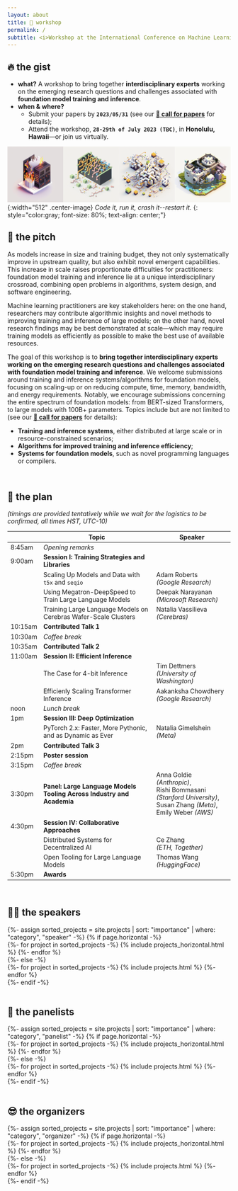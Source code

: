 ```yaml
---
layout: about
title: 🏡 workshop
permalink: /
subtitle: <i>Workshop at the International Conference on Machine Learning (ICML) 2023.</i>
---
```


## 🔥 the gist
* **what?** A workshop to bring together **interdisciplinary experts** working on the emerging research questions and challenges associated with **foundation model training and inference**.
* **when & where?**
  * Submit your papers by **`2023/05/31`** (see our [**📝 call for papers**](/call/) for details);
  * Attend the workshop, **`28-29th of July 2023 (TBC)`**, in **Honolulu, Hawaii**—or join us virtually.
  

![Banner](assets/img/banner.png){:width="512" .center-image}
*Code it, run it, crash it--restart it.*
{: style="color:gray; font-size: 80%; text-align: center;"}

## 🦾 the pitch

As models increase in size and training budget, they not only systematically improve in upstream quality, but also exhibit novel emergent capabilities. This increase in scale raises proportionate difficulties for practitioners: foundation model training and inference lie at a unique interdisciplinary crossroad, combining open problems in algorithms, system design, and software engineering. 

Machine learning practitioners are key stakeholders here: on the one hand, researchers may contribute algorithmic insights and novel methods to improving training and inference of large models; on the other hand, novel research findings may be best demonstrated at scale—which may require training models as efficiently as possible to make the best use of available resources. 

The goal of this workshop is to **bring together interdisciplinary experts working on the emerging research questions and challenges associated with foundation model training and inference**. We welcome submissions around training and inference systems/algorithms for foundation models, focusing on scaling-up or on reducing compute, time, memory, bandwidth, and energy requirements. Notably, we encourage submissions concerning the entire spectrum of foundation models: from BERT-sized Transformers, to large models with 100B+ parameters. Topics include but are not limited to (see our [**📝 call for papers**](/call/) for details): 
* **Training and inference systems**, either distributed at large scale or in resource-constrained scenarios;
* **Algorithms for improved training and inference efficiency**;
* **Systems for foundation models**, such as novel programming languages or compilers. 

<br>

## 📆 the plan
*(timings are provided tentatively while we wait for the logistics to be confirmed, all times HST, UTC-10)*

|   | Topic                                                                 | Speaker                                                                                |
|--------------------|-----------------------------------------------------------------------|----------------------------------------------------------------------------------------|
| 8:45am      | *Opening remarks*                                                     |                                                                                        |
| 9:00am     | **Session I: Training Strategies and Libraries**                      |                                                                                        |
|                    | Scaling Up Models and Data with `t5x` and `seqio`                     | Adam Roberts <br> *(Google Research)*                                                         |
|                    | Using Megatron-DeepSpeed to Train Large Language Models               | Deepak Narayanan <br> *(Microsoft Research)*                                                  |
|                    | Training Large Language Models on Cerebras Wafer-Scale Clusters       | Natalia Vassilieva <br> *(Cerebras)*                                                          |
| 10:15am    | **Contributed Talk 1**                                                |                                                                                        |
| 10:30am    | *Coffee break*                                                        |                                                                                        |
| 10:35am      | **Contributed Talk 2**                                                |                                                                                        |
| 11:00am       | **Session II: Efficient Inference**                                   |                                                                                        |
|                    | The Case for 4-bit Inference                                          | Tim Dettmers <br> *(University of Washington)*                                                |
|                    | Efficienly Scaling Transformer Inference                              | Aakanksha Chowdhery <br> *(Google Research)*                                                  |
| noon           | *Lunch break*                                                         |                                                                                        |
| 1pm            | **Session III: Deep Optimization**                                    |                                                                                        |
|                    | PyTorch 2.x: Faster, More Pythonic, and as Dynamic as Ever            | Natalia Gimelshein <br> *(Meta)*                                                              |
| 2pm         | **Contributed Talk 3**  
| 2:15pm      | **Poster session**  |                                                                                        |
| 3:15pm      | *Coffee break*                                                        |                                                                                        |
 | 3:30pm      | **Panel: Large Language Models Tooling Across Industry and Academia** | Anna Goldie *(Anthropic)*, <br>Rishi Bommasani *(Stanford University)*,<br> Susan Zhang *(Meta)*,<br> Emily Weber *(AWS)* | |                                                                                        |
| 4:30pm      | **Session IV: Collaborative Approaches**                              |                                                                                        |
|                    | Distributed Systems for Decentralized AI                              | Ce Zhang <br> *(ETH, Together)*                                                                    |
|                    | Open Tooling for Large Language Models                                | Thomas Wang <br> *(HuggingFace)*                                                              |
| 5:30pm      | **Awards**                                                            |                                                                                        |

<br>

## 🧑‍🏫 the speakers

<div class="projects">
  {%- assign sorted_projects = site.projects | sort: "importance" | where: "category", "speaker" -%}
  <!-- Generate cards for each project -->
  {% if page.horizontal -%}
  <div class="container">
    <div class="row row-cols-2">
    {%- for project in sorted_projects -%}
      {% include projects_horizontal.html %}
    {%- endfor %}
    </div>
  </div>
  {%- else -%}
  <div class="grid">
    {%- for project in sorted_projects -%}
      {% include projects.html %}
    {%- endfor %}
  </div>
  {%- endif -%}
</div>

<br>

## 💬 the panelists 

<div class="projects">
  {%- assign sorted_projects = site.projects | sort: "importance" | where: "category", "panelist" -%}
  <!-- Generate cards for each project -->
  {% if page.horizontal -%}
  <div class="container">
    <div class="row row-cols-2">
    {%- for project in sorted_projects -%}
      {% include projects_horizontal.html %}
    {%- endfor %}
    </div>
  </div>
  {%- else -%}
  <div class="grid">
    {%- for project in sorted_projects -%}
      {% include projects.html %}
    {%- endfor %}
  </div>
  {%- endif -%}
</div>

<br>

## 😎 the organizers

<div class="projects">
  {%- assign sorted_projects = site.projects | sort: "importance" | where: "category", "organizer" -%}
  <!-- Generate cards for each project -->
  {% if page.horizontal -%}
  <div class="container">
    <div class="row row-cols-2">
    {%- for project in sorted_projects -%}
      {% include projects_horizontal.html %}
    {%- endfor %}
    </div>
  </div>
  {%- else -%}
  <div class="grid">
    {%- for project in sorted_projects -%}
      {% include projects.html %}
    {%- endfor %}
  </div>
  {%- endif -%}
</div>

